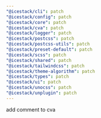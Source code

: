 ```yaml
---
"@icestack/cli": patch
"@icestack/config": patch
"@icestack/core": patch
"@icestack/cva": patch
"@icestack/logger": patch
"@icestack/postcss": patch
"@icestack/postcss-utils": patch
"@icestack/preset-default": patch
"@icestack/scss": patch
"@icestack/shared": patch
"@icestack/tailwindcss": patch
"@icestack/theme-algorithm": patch
"@icestack/types": patch
"@icestack/ui": patch
"@icestack/unocss": patch
"@icestack/unplugin": patch
---
```


add comment to cva
